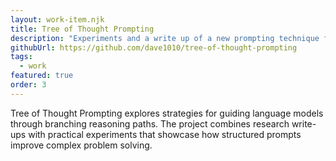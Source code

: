 ```yaml
---
layout: work-item.njk
title: Tree of Thought Prompting
description: "Experiments and a write up of a new prompting technique for Large Language Models like ChatGPT."
githubUrl: https://github.com/dave1010/tree-of-thought-prompting
tags:
  - work
featured: true
order: 3
---
```

Tree of Thought Prompting explores strategies for guiding language models through branching reasoning paths. The project
combines research write-ups with practical experiments that showcase how structured prompts improve complex problem solving.
